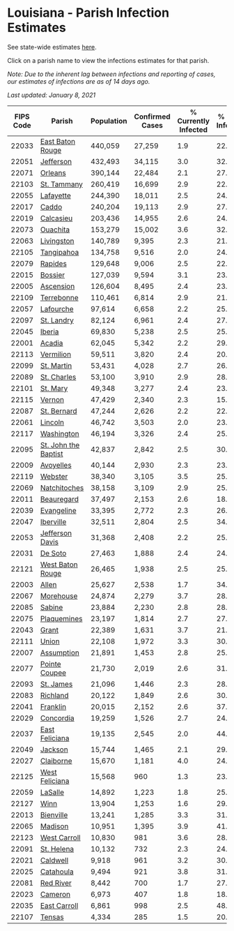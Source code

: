# Louisiana - Parish Infection Estimates

See state-wide estimates [here](/infections/us-la).

Click on a parish name to view the infections estimates for that parish.

*Note: Due to the inherent lag between infections and reporting of cases, our estimates of infections are as of 14 days ago.*

*Last updated: January 8, 2021*

|   FIPS Code |                                       Parish |   Population |   Confirmed Cases |   % Currently Infected |   % Total Infected |
|-------------|----------------------------------------------|--------------|-------------------|------------------------|--------------------|
|       22033 |         [East Baton Rouge](east-baton-rouge) |      440,059 |            27,259 |                    1.9 |               22.1 |
|       22051 |                       [Jefferson](jefferson) |      432,493 |            34,115 |                    3.0 |               32.7 |
|       22071 |                           [Orleans](orleans) |      390,144 |            22,484 |                    2.1 |               27.8 |
|       22103 |                   [St. Tammany](st.-tammany) |      260,419 |            16,699 |                    2.9 |               22.1 |
|       22055 |                       [Lafayette](lafayette) |      244,390 |            18,011 |                    2.5 |               24.2 |
|       22017 |                               [Caddo](caddo) |      240,204 |            19,113 |                    2.9 |               27.9 |
|       22019 |                       [Calcasieu](calcasieu) |      203,436 |            14,955 |                    2.6 |               24.4 |
|       22073 |                         [Ouachita](ouachita) |      153,279 |            15,002 |                    3.6 |               32.2 |
|       22063 |                     [Livingston](livingston) |      140,789 |             9,395 |                    2.3 |               21.2 |
|       22105 |                     [Tangipahoa](tangipahoa) |      134,758 |             9,516 |                    2.0 |               24.2 |
|       22079 |                           [Rapides](rapides) |      129,648 |             9,006 |                    2.5 |               22.4 |
|       22015 |                           [Bossier](bossier) |      127,039 |             9,594 |                    3.1 |               23.9 |
|       22005 |                       [Ascension](ascension) |      126,604 |             8,495 |                    2.4 |               23.1 |
|       22109 |                     [Terrebonne](terrebonne) |      110,461 |             6,814 |                    2.9 |               21.6 |
|       22057 |                       [Lafourche](lafourche) |       97,614 |             6,658 |                    2.2 |               25.1 |
|       22097 |                     [St. Landry](st.-landry) |       82,124 |             6,961 |                    2.4 |               27.7 |
|       22045 |                             [Iberia](iberia) |       69,830 |             5,238 |                    2.5 |               25.9 |
|       22001 |                             [Acadia](acadia) |       62,045 |             5,342 |                    2.2 |               29.2 |
|       22113 |                       [Vermilion](vermilion) |       59,511 |             3,820 |                    2.4 |               20.4 |
|       22099 |                     [St. Martin](st.-martin) |       53,431 |             4,028 |                    2.7 |               26.1 |
|       22089 |                   [St. Charles](st.-charles) |       53,100 |             3,910 |                    2.9 |               28.6 |
|       22101 |                         [St. Mary](st.-mary) |       49,348 |             3,277 |                    2.4 |               23.5 |
|       22115 |                             [Vernon](vernon) |       47,429 |             2,340 |                    2.3 |               15.4 |
|       22087 |                   [St. Bernard](st.-bernard) |       47,244 |             2,626 |                    2.2 |               22.4 |
|       22061 |                           [Lincoln](lincoln) |       46,742 |             3,503 |                    2.0 |               23.4 |
|       22117 |                     [Washington](washington) |       46,194 |             3,326 |                    2.4 |               25.5 |
|       22095 | [St. John the Baptist](st.-john-the-baptist) |       42,837 |             2,842 |                    2.5 |               30.7 |
|       22009 |                       [Avoyelles](avoyelles) |       40,144 |             2,930 |                    2.3 |               23.4 |
|       22119 |                           [Webster](webster) |       38,340 |             3,105 |                    3.5 |               25.5 |
|       22069 |                 [Natchitoches](natchitoches) |       38,158 |             3,109 |                    2.9 |               25.2 |
|       22011 |                     [Beauregard](beauregard) |       37,497 |             2,153 |                    2.6 |               18.3 |
|       22039 |                     [Evangeline](evangeline) |       33,395 |             2,772 |                    2.3 |               26.7 |
|       22047 |                       [Iberville](iberville) |       32,511 |             2,804 |                    2.5 |               34.4 |
|       22053 |           [Jefferson Davis](jefferson-davis) |       31,368 |             2,408 |                    2.2 |               25.3 |
|       22031 |                           [De Soto](de-soto) |       27,463 |             1,888 |                    2.4 |               24.9 |
|       22121 |         [West Baton Rouge](west-baton-rouge) |       26,465 |             1,938 |                    2.5 |               25.0 |
|       22003 |                               [Allen](allen) |       25,627 |             2,538 |                    1.7 |               34.3 |
|       22067 |                       [Morehouse](morehouse) |       24,874 |             2,279 |                    3.7 |               28.6 |
|       22085 |                             [Sabine](sabine) |       23,884 |             2,230 |                    2.8 |               28.6 |
|       22075 |                   [Plaquemines](plaquemines) |       23,197 |             1,814 |                    2.7 |               27.7 |
|       22043 |                               [Grant](grant) |       22,389 |             1,631 |                    3.7 |               21.9 |
|       22111 |                               [Union](union) |       22,108 |             1,972 |                    3.3 |               30.6 |
|       22007 |                     [Assumption](assumption) |       21,891 |             1,453 |                    2.8 |               25.2 |
|       22077 |               [Pointe Coupee](pointe-coupee) |       21,730 |             2,019 |                    2.6 |               31.7 |
|       22093 |                       [St. James](st.-james) |       21,096 |             1,446 |                    2.3 |               28.0 |
|       22083 |                         [Richland](richland) |       20,122 |             1,849 |                    2.6 |               30.1 |
|       22041 |                         [Franklin](franklin) |       20,015 |             2,152 |                    2.6 |               37.7 |
|       22029 |                       [Concordia](concordia) |       19,259 |             1,526 |                    2.7 |               24.8 |
|       22037 |             [East Feliciana](east-feliciana) |       19,135 |             2,545 |                    2.0 |               44.1 |
|       22049 |                           [Jackson](jackson) |       15,744 |             1,465 |                    2.1 |               29.2 |
|       22027 |                       [Claiborne](claiborne) |       15,670 |             1,181 |                    4.0 |               24.2 |
|       22125 |             [West Feliciana](west-feliciana) |       15,568 |               960 |                    1.3 |               23.9 |
|       22059 |                           [LaSalle](lasalle) |       14,892 |             1,223 |                    1.8 |               25.5 |
|       22127 |                                 [Winn](winn) |       13,904 |             1,253 |                    1.6 |               29.7 |
|       22013 |                       [Bienville](bienville) |       13,241 |             1,285 |                    3.3 |               31.9 |
|       22065 |                           [Madison](madison) |       10,951 |             1,395 |                    3.9 |               41.4 |
|       22123 |                 [West Carroll](west-carroll) |       10,830 |               981 |                    3.6 |               28.1 |
|       22091 |                     [St. Helena](st.-helena) |       10,132 |               732 |                    2.3 |               24.5 |
|       22021 |                         [Caldwell](caldwell) |        9,918 |               961 |                    3.2 |               30.9 |
|       22025 |                       [Catahoula](catahoula) |        9,494 |               921 |                    3.8 |               31.8 |
|       22081 |                       [Red River](red-river) |        8,442 |               700 |                    1.7 |               27.1 |
|       22023 |                           [Cameron](cameron) |        6,973 |               407 |                    1.8 |               18.9 |
|       22035 |                 [East Carroll](east-carroll) |        6,861 |               998 |                    2.5 |               48.0 |
|       22107 |                             [Tensas](tensas) |        4,334 |               285 |                    1.5 |               20.6 |